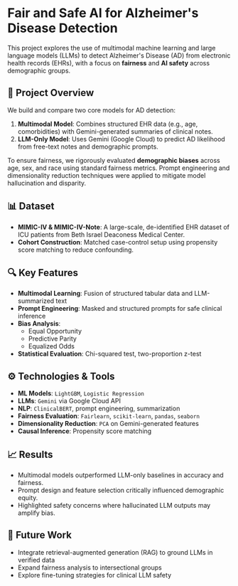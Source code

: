 # Fair and Safe AI for Alzheimer's Disease Detection

This project explores the use of multimodal machine learning and large language models (LLMs) to detect Alzheimer's Disease (AD) from electronic health records (EHRs), with a focus on **fairness** and **AI safety** across demographic groups.

## 🧠 Project Overview

We build and compare two core models for AD detection:
1. **Multimodal Model**: Combines structured EHR data (e.g., age, comorbidities) with Gemini-generated summaries of clinical notes.
2. **LLM-Only Model**: Uses Gemini (Google Cloud) to predict AD likelihood from free-text notes and demographic prompts.

To ensure fairness, we rigorously evaluated **demographic biases** across age, sex, and race using standard fairness metrics. Prompt engineering and dimensionality reduction techniques were applied to mitigate model hallucination and disparity.

## 📊 Dataset

- **MIMIC-IV & MIMIC-IV-Note**: A large-scale, de-identified EHR dataset of ICU patients from Beth Israel Deaconess Medical Center.
- **Cohort Construction**: Matched case-control setup using propensity score matching to reduce confounding.

## 🔍 Key Features

- **Multimodal Learning**: Fusion of structured tabular data and LLM-summarized text
- **Prompt Engineering**: Masked and structured prompts for safe clinical inference
- **Bias Analysis**:
  - Equal Opportunity
  - Predictive Parity
  - Equalized Odds
- **Statistical Evaluation**: Chi-squared test, two-proportion z-test

## ⚙️ Technologies & Tools

- **ML Models**: `LightGBM`, `Logistic Regression`
- **LLMs**: `Gemini` via Google Cloud API
- **NLP**: `ClinicalBERT`, prompt engineering, summarization
- **Fairness Evaluation**: `Fairlearn`, `scikit-learn`, `pandas`, `seaborn`
- **Dimensionality Reduction**: `PCA` on Gemini-generated features
- **Causal Inference**: Propensity score matching

## 📈 Results

- Multimodal models outperformed LLM-only baselines in accuracy and fairness.
- Prompt design and feature selection critically influenced demographic equity.
- Highlighted safety concerns where hallucinated LLM outputs may amplify bias.

## 🚀 Future Work

- Integrate retrieval-augmented generation (RAG) to ground LLMs in verified data
- Expand fairness analysis to intersectional groups
- Explore fine-tuning strategies for clinical LLM safety

